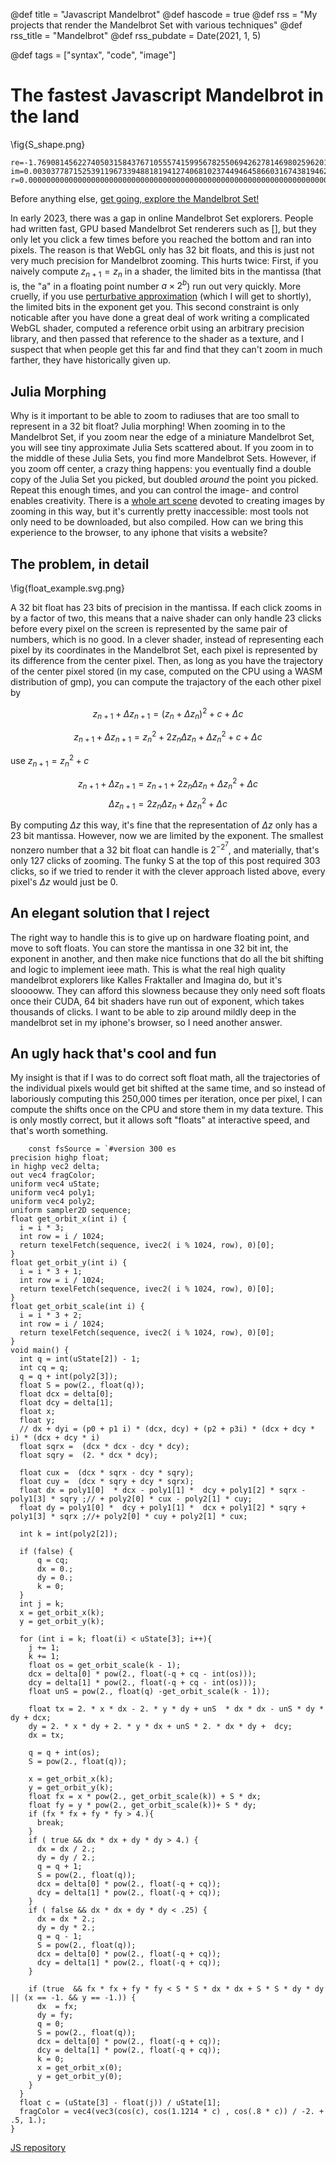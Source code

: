 
@def title = "Javascript Mandelbrot"
@def hascode = true
@def rss = "My projects that render the Mandelbrot Set with various techniques"
@def rss_title = "Mandelbrot"
@def rss_pubdate = Date(2021, 1, 5)

@def tags = ["syntax", "code", "image"]

# The fastest Javascript Mandelbrot in the land

\fig{S_shape.png}
```
re=-1.7690814562274050315843767105557415995678255069426278146980259620139710642566655442009374834559214525490298159;
im=0.00303778715253911967339488181941274068102374494645866031674381946201892057134148878778176962091542987845068523;
r=0.00000000000000000000000000000000000000000000000000000000000000000000000000000000000000000006136366831622158191
```



Before anything else, 
[get going, explore the Mandelbrot Set!](https://hastingsgreer.github.io/mandeljs)

In early 2023, there was a gap in online Mandelbrot Set explorers. People had written fast, GPU based Mandelbrot Set renderers such as [], but they only let you click a few times before you reached the bottom and ran into pixels. The
reason is that WebGL only has 32 bit floats, and this is just not very much precision for Mandelbrot zooming. This hurts twice: First, if you naively compute $z_{n + 1} = z_n$ in a shader, the limited bits in the mantissa (that is, the "a" in a floating point number $a \times 2^{b}$) run out very quickly. More cruelly, if you use [perturbative approximation](http://www.science.eclipse.co.uk/sft_maths.pdf)
(which I will get to shortly), the limited bits in the exponent get you. This second constraint is only noticable after you have done a great deal of work writing a complicated WebGL shader, computed a reference orbit using an arbitrary precision library, and then passed that reference to the shader as a texture, and I suspect that when people get this far and find that they can't zoom in much farther, they have historically given up.

## Julia Morphing

Why is it important to be able to zoom to radiuses that are too small to represent in a 32 bit float? Julia morphing! When zooming in to the Mandelbrot Set, if you zoom near the edge of a miniature Mandelbrot Set, you will see tiny approximate Julia Sets scattered about. If you zoom in to the middle of these Julia Sets, you find more Mandelbrot Sets. However, if you zoom off center, a crazy thing happens: you eventually find a double copy of the Julia Set you picked, but doubled _around_ the point you picked. Repeat this enough times, and you can control the image- and control enables creativity. There is a [whole art scene](https://mathr.co.uk/web/m-artists.html#3rd-Order-Evolution) devoted to creating images by zooming in this way, but it's currently pretty inaccessible: most tools not only need to be downloaded, but also compiled. How can we bring this experience to the browser, to any iphone that visits a website?

## The problem, in detail

\fig{float_example.svg.png}

A 32 bit float has 23 bits of precision in the mantissa. If each click zooms in by a factor of two, this means that a naive shader can only handle 23 clicks before every pixel on the screen is represented by the same pair of numbers, which is no good. In a clever shader, instead of representing each pixel by its coordinates in the Mandelbrot Set, each pixel is represented by its difference from the center pixel. Then, as long as you have the trajectory of the center pixel stored (in my case, computed on the CPU using a WASM distribution of gmp), you can compute the trajactory of the each other pixel by

$$z_{n + 1} + \Delta z_{n + 1} = (z_n + \Delta z_n)^2 + c + \Delta c$$


$$z_{n + 1} + \Delta z_{n + 1} = z_n^2 + 2 z_n \Delta z_n + \Delta z_n^2 + c + \Delta c$$

use $z_{n + 1} = z_n^2 + c$

$$z_{n + 1} + \Delta z_{n + 1} = z_{n + 1}  + 2 z_n \Delta z_n + \Delta z_n^2 + \Delta c$$
$$\Delta z_{n + 1} = 2 z_n \Delta z_n + \Delta z_n^2 + \Delta c$$

By computing $\Delta z$ this way, it's fine that the representation of $\Delta z$ only has a 23 bit mantissa. However, now we are limited  by the exponent. The smallest nonzero number that a 32 bit float can handle is $2^{-2^7}$, and materially, that's only 127 clicks of zooming. The funky S at the top of this post required 303 clicks, so if we tried to render it with the clever approach listed above, every pixel's $\Delta z$ would just be 0.

## An elegant solution that I reject

The right way to handle this is to give up on hardware floating point, and move to soft floats. You can store the mantissa in one 32 bit int, the exponent in another, and then make nice functions that do all the bit shifting and logic to implement ieee math. This is what the real high quality mandelbrot explorers like Kalles Fraktaller and Imagina do, but it's slooooww. They can afford this slowness because they only need soft floats once their CUDA, 64 bit shaders have run out of exponent, which takes thousands of clicks. I want to be able to zip around mildly deep in the mandelbrot set in my iphone's browser, so I need another answer.

## An ugly hack that's cool and fun

My insight is that if I was to do correct soft float math, all the trajectories of the individual pixels would get bit shifted at the same time, and so instead of laboriously computing this 250,000 times per iteration, once per pixel, I can compute the shifts once on the CPU and store them in my data texture. This is only mostly correct, but it allows soft "floats" at interactive speed, and that's worth something.   

```
    const fsSource = `#version 300 es
precision highp float;
in highp vec2 delta;
out vec4 fragColor;
uniform vec4 uState;
uniform vec4 poly1;
uniform vec4 poly2;
uniform sampler2D sequence;
float get_orbit_x(int i) {
  i = i * 3;
  int row = i / 1024;
  return texelFetch(sequence, ivec2( i % 1024, row), 0)[0];
}
float get_orbit_y(int i) {
  i = i * 3 + 1;
  int row = i / 1024;
  return texelFetch(sequence, ivec2( i % 1024, row), 0)[0];
}
float get_orbit_scale(int i) {
  i = i * 3 + 2;
  int row = i / 1024;
  return texelFetch(sequence, ivec2( i % 1024, row), 0)[0];
}
void main() {
  int q = int(uState[2]) - 1;
  int cq = q;
  q = q + int(poly2[3]);
  float S = pow(2., float(q));
  float dcx = delta[0];
  float dcy = delta[1];
  float x;
  float y;
  // dx + dyi = (p0 + p1 i) * (dcx, dcy) + (p2 + p3i) * (dcx + dcy * i) * (dcx + dcy * i)
  float sqrx =  (dcx * dcx - dcy * dcy);
  float sqry =  (2. * dcx * dcy);

  float cux =  (dcx * sqrx - dcy * sqry);
  float cuy =  (dcx * sqry + dcy * sqrx);
  float dx = poly1[0]  * dcx - poly1[1] *  dcy + poly1[2] * sqrx - poly1[3] * sqry ;// + poly2[0] * cux - poly2[1] * cuy;
  float dy = poly1[0] *  dcy + poly1[1] *  dcx + poly1[2] * sqry + poly1[3] * sqrx ;//+ poly2[0] * cuy + poly2[1] * cux;
      
  int k = int(poly2[2]);

  if (false) {
      q = cq;
      dx = 0.;
      dy = 0.;
      k = 0;
  }
  int j = k;
  x = get_orbit_x(k);
  y = get_orbit_y(k);
  
  for (int i = k; float(i) < uState[3]; i++){
    j += 1;
    k += 1;
    float os = get_orbit_scale(k - 1);
    dcx = delta[0] * pow(2., float(-q + cq - int(os)));
    dcy = delta[1] * pow(2., float(-q + cq - int(os)));
    float unS = pow(2., float(q) -get_orbit_scale(k - 1));

    float tx = 2. * x * dx - 2. * y * dy + unS  * dx * dx - unS * dy * dy + dcx;
    dy = 2. * x * dy + 2. * y * dx + unS * 2. * dx * dy +  dcy;
    dx = tx;

    q = q + int(os);
    S = pow(2., float(q));

    x = get_orbit_x(k);
    y = get_orbit_y(k);
    float fx = x * pow(2., get_orbit_scale(k)) + S * dx;
    float fy = y * pow(2., get_orbit_scale(k))+ S * dy;
    if (fx * fx + fy * fy > 4.){
      break;
    }
    if ( true && dx * dx + dy * dy > 4.) {
      dx = dx / 2.;
      dy = dy / 2.;
      q = q + 1;
      S = pow(2., float(q));
      dcx = delta[0] * pow(2., float(-q + cq));
      dcy = delta[1] * pow(2., float(-q + cq));
    }
    if ( false && dx * dx + dy * dy < .25) {
      dx = dx * 2.;
      dy = dy * 2.;
      q = q - 1;
      S = pow(2., float(q));
      dcx = delta[0] * pow(2., float(-q + cq));
      dcy = delta[1] * pow(2., float(-q + cq));
    }

    if (true  && fx * fx + fy * fy < S * S * dx * dx + S * S * dy * dy || (x == -1. && y == -1.)) {
      dx  = fx;
      dy = fy;
      q = 0;
      S = pow(2., float(q));
      dcx = delta[0] * pow(2., float(-q + cq));
      dcy = delta[1] * pow(2., float(-q + cq));
      k = 0;
      x = get_orbit_x(0);
      y = get_orbit_y(0);
    }
  }
  float c = (uState[3] - float(j)) / uState[1];
  fragColor = vec4(vec3(cos(c), cos(1.1214 * c) , cos(.8 * c)) / -2. + .5, 1.);
}
```

[JS repository](https://github.com/HastingsGreer/mandeljs)
